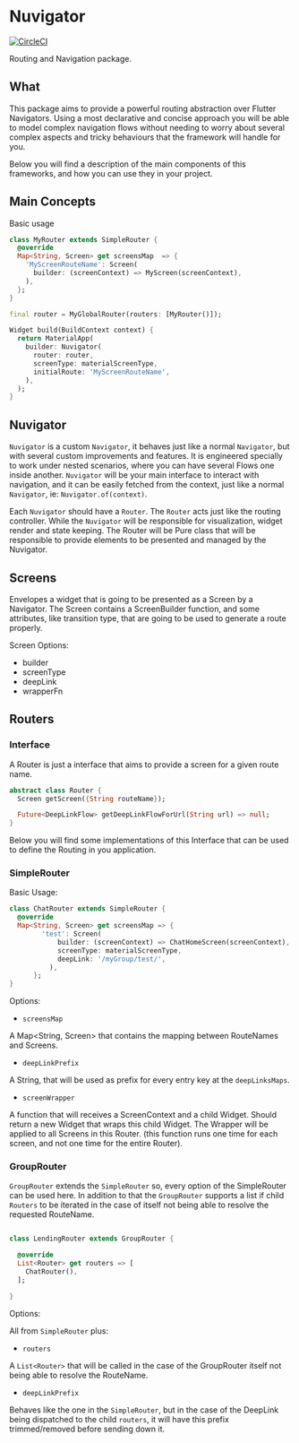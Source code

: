 # Nuvigator

[![CircleCI](https://circleci.com/gh/nubank/nuvigator/tree/master.svg?style=svg&circle-token=55aa922fdac1237c4a0081776e09431213884247)](https://circleci.com/gh/nubank/nuvigator/tree/master)

Routing and Navigation package.

## What

This package aims to provide a powerful routing abstraction over Flutter
Navigators. Using a most declarative and concise approach you will be able
to model complex navigation flows without needing to worry about several
complex aspects and tricky behaviours that the framework will handle for you.

Below you will find a description of the main components of this frameworks,
and how you can use they in your project.

## Main Concepts

Basic usage

```dart
class MyRouter extends SimpleRouter {
  @override
  Map<String, Screen> get screensMap  => {
    'MyScreenRouteName': Screen(
      builder: (screenContext) => MyScreen(screenContext),
    ),
  };
}

final router = MyGlobalRouter(routers: [MyRouter()]);

Widget build(BuildContext context) {
  return MaterialApp(
    builder: Nuvigator(
      router: router,
      screenType: materialScreenType,
      initialRoute: 'MyScreenRouteName',
    ), 
  );
}
```

## Nuvigator

`Nuvigator` is a custom `Navigator`, it behaves just like a normal `Navigator`, but with several
custom improvements and features. It is engineered specially to work under nested scenarios, where
you can have several Flows one inside another. `Nuvigator` will be your main interface to interact with navigation, and it can be easily fetched from
the context, just like a normal `Navigator`, ie: `Nuvigator.of(context)`.

Each `Nuvigator` should have a `Router`. The `Router` acts just like the routing controller. While
the `Nuvigator` will be responsible for visualization, widget render and state keeping. The Router
will be Pure class that will be responsible to provide elements to be presented and managed by the Nuvigator.

## Screens

Envelopes a widget that is going to be presented as a Screen by a Navigator.
The Screen contains a ScreenBuilder function, and some attributes, like transition type,
that are going to be used to generate a route properly.

Screen Options:

- builder
- screenType
- deepLink
- wrapperFn

## Routers

### Interface

A Router is just a interface that aims to provide a screen for a given route name.

```dart
abstract class Router {
  Screen getScreen({String routeName});

  Future<DeepLinkFlow> getDeepLinkFlowForUrl(String url) => null;
}
```

Below you will find some implementations of this Interface that can be used to define the Routing in you application.

### SimpleRouter

Basic Usage:

```dart
class ChatRouter extends SimpleRouter {
  @override
  Map<String, Screen> get screensMap => {
        'test': Screen(
            builder: (screenContext) => ChatHomeScreen(screenContext),
            screenType: materialScreenType,
            deepLink: '/myGroup/test/', 
          ),
      };
}
```

Options:

- `screensMap`

A Map<String, Screen> that contains the mapping between RouteNames and Screens.

- `deepLinkPrefix`

A String, that will be used as prefix for every entry key at the `deepLinksMaps`.

- `screenWrapper`

A function that will receives a ScreenContext and a child Widget. Should return a new Widget
that wraps this child Widget. The Wrapper will be applied to all Screens in this Router.
(this function runs one time for each screen, and not one time for the entire Router).


### GroupRouter

`GroupRouter` extends the `SimpleRouter` so, every option of the SimpleRouter can be used here. In addition to that
the `GroupRouter` supports a list if child `Routers` to be iterated in the case of itself not being able to resolve
the requested RouteName.

```dart

class LendingRouter extends GroupRouter {

  @override
  List<Router> get routers => [
    ChatRouter(),
  ];

}

```

Options:

All from `SimpleRouter` plus:

- `routers`

A `List<Router>` that will be called in the case of the GroupRouter itself not being able to resolve the RouteName.

- `deepLinkPrefix`

Behaves like the one in the `SimpleRouter`, but in the case of the DeepLink being dispatched to the child `routers`, it
will have this prefix trimmed/removed before sending down it.
